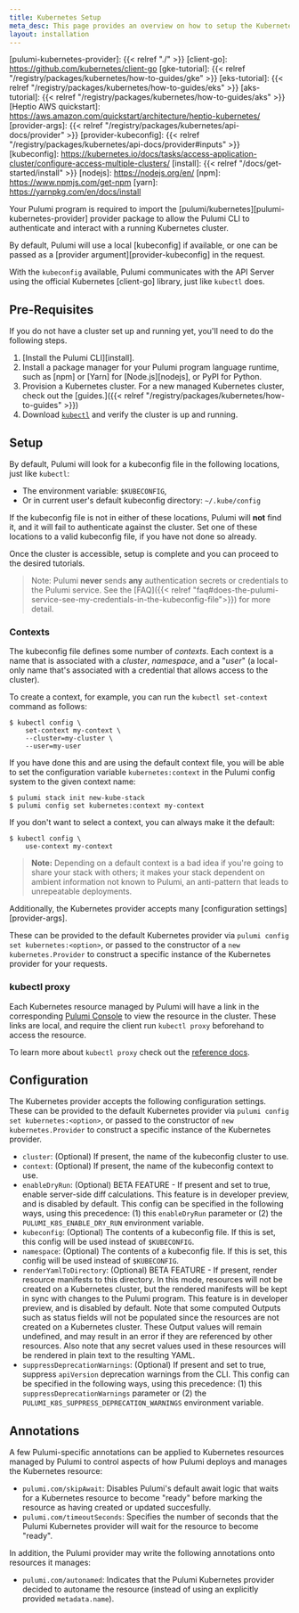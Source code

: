 ```yaml
---
title: Kubernetes Setup
meta_desc: This page provides an overview on how to setup the Kubernetes Provider for Pulumi.
layout: installation
---
```


<!-- markdownlint-disable url -->
[pulumi-kubernetes-provider]: {{< relref "./" >}}
[client-go]: https://github.com/kubernetes/client-go
[gke-tutorial]: {{< relref "/registry/packages/kubernetes/how-to-guides/gke" >}}
[eks-tutorial]: {{< relref "/registry/packages/kubernetes/how-to-guides/eks" >}}
[aks-tutorial]: {{< relref "/registry/packages/kubernetes/how-to-guides/aks" >}}
[Heptio AWS quickstart]: https://aws.amazon.com/quickstart/architecture/heptio-kubernetes/
[provider-args]: {{< relref "/registry/packages/kubernetes/api-docs/provider" >}}
[provider-kubeconfig]: {{< relref "/registry/packages/kubernetes/api-docs/provider#inputs" >}}
[kubeconfig]: https://kubernetes.io/docs/tasks/access-application-cluster/configure-access-multiple-clusters/
[install]: {{< relref "/docs/get-started/install" >}}
[nodejs]: https://nodejs.org/en/
[npm]: https://www.npmjs.com/get-npm
[yarn]: https://yarnpkg.com/en/docs/install
<!-- markdownlint-enable url -->

Your Pulumi program is required to import the [pulumi/kubernetes][pulumi-kubernetes-provider] provider package to allow the Pulumi CLI to authenticate and interact with a running Kubernetes cluster.

By default, Pulumi will use a local [kubeconfig] if available, or one can be passed as a [provider argument][provider-kubeconfig] in the request.

With the `kubeconfig` available, Pulumi communicates with the API Server using the official Kubernetes [client-go] library, just like `kubectl` does.

## Pre-Requisites

If you do not have a cluster set up and running yet, you'll need to do the
following steps.

1. [Install the Pulumi CLI][install].
1. Install a package manager for your Pulumi program language runtime, such as [npm] or [Yarn] for [Node.js][nodejs], or PyPI for Python.
1. Provision a Kubernetes cluster. For a new managed Kubernetes cluster, check out the [guides.]({{< relref "/registry/packages/kubernetes/how-to-guides" >}})
1. Download [`kubectl`](https://kubernetes.io/docs/tasks/tools/install-kubectl/) and verify the cluster is up and running.

## Setup

By default, Pulumi will look for a kubeconfig file in the following locations,
just like `kubectl`:

* The environment variable: `$KUBECONFIG`,
* Or in current user's default kubeconfig directory: `~/.kube/config`

If the kubeconfig file is not in either of these locations, Pulumi will **not** find it, and it will
fail to authenticate against the cluster. Set one of these locations to a valid kubeconfig file, if you have not done so
already.

Once the cluster is accessible, setup is complete and you can proceed to the
desired tutorials.

> Note: Pulumi **never** sends **any** authentication secrets or credentials to the Pulumi service. See the [FAQ]({{< relref "faq#does-the-pulumi-service-see-my-credentials-in-the-kubeconfig-file">}}) for more detail.

### Contexts

The kubeconfig file defines some number of _contexts_. Each context is a name that is associated
with a _cluster_, _namespace_, and a "_user_" (a local-only name that's associated with a credential
that allows access to the cluster).

To create a context, for example, you can run the `kubectl set-context` command as follows:

```shell
$ kubectl config \
    set-context my-context \
    --cluster=my-cluster \
    --user=my-user
```

If you have done this and are using the default context file, you will be able to set the
configuration variable `kubernetes:context` in the Pulumi config system to the given context name:

```shell
$ pulumi stack init new-kube-stack
$ pulumi config set kubernetes:context my-context
```

If you don't want to select a context, you can always make it the default:

```shell
$ kubectl config \
    use-context my-context
```

> **Note:** Depending on a default context is a bad idea if you're going to share your stack with
> others; it makes your stack dependent on ambient information not known to Pulumi, an anti-pattern
> that leads to unrepeatable deployments.

Additionally, the Kubernetes provider accepts many [configuration settings][provider-args].

These can be provided to the default Kubernetes provider via `pulumi config set kubernetes:<option>`, or passed
to the constructor of a `new kubernetes.Provider` to construct a specific instance of the Kubernetes provider for your requests.

### kubectl proxy

Each Kubernetes resource managed by Pulumi will have a link in the corresponding [Pulumi Console](https://app.pulumi.com")
to view the resource in the cluster. These links are local, and require the client run `kubectl proxy` beforehand to access the resource.

To learn more about `kubectl proxy` check out the [reference docs](https://kubernetes.io/docs/concepts/cluster-administration/proxies/).

## Configuration

The Kubernetes provider accepts the following configuration settings.  These can be provided to the default Kubernetes provider via `pulumi config set kubernetes:<option>`, or passed to the constructor of `new kubernetes.Provider` to construct a specific instance of the Kubernetes provider.

- `cluster`: (Optional) If present, the name of the kubeconfig cluster to use.
- `context`: (Optional) If present, the name of the kubeconfig context to use.
- `enableDryRun`: (Optional) BETA FEATURE - If present and set to true, enable server-side diff calculations. This feature is in developer preview, and is disabled by default. This config can be specified in the following ways, using this precedence: (1) this `enableDryRun` parameter or (2) the `PULUMI_K8S_ENABLE_DRY_RUN` environment variable.
- `kubeconfig`: (Optional) The contents of a kubeconfig file. If this is set, this config will be used instead of `$KUBECONFIG`.
- `namespace`: (Optional) The contents of a kubeconfig file. If this is set, this config will be used instead of `$KUBECONFIG`.
- `renderYamlToDirectory`: (Optional) BETA FEATURE - If present, render resource manifests to this directory. In this mode, resources will not be created on a Kubernetes cluster, but the rendered manifests will be kept in sync with changes to the Pulumi program. This feature is in developer preview, and is disabled by default. Note that some computed Outputs such as status fields will not be populated since the resources are not created on a Kubernetes cluster. These Output values will remain undefined,
and may result in an error if they are referenced by other resources. Also note that any secret values
used in these resources will be rendered in plain text to the resulting YAML.
- `suppressDeprecationWarnings`: (Optional) If present and set to true, suppress `apiVersion` deprecation warnings from the CLI. This config can be specified in the following ways, using this precedence: (1) this `suppressDeprecationWarnings` parameter or (2) the `PULUMI_K8S_SUPPRESS_DEPRECATION_WARNINGS` environment variable.

## Annotations

A few Pulumi-specific annotations can be applied to Kubernetes resources managed by Pulumi to control aspects of how Pulumi deploys and manages the Kubernetes resource:

- `pulumi.com/skipAwait`: Disables Pulumi's default await logic that waits for a Kubernetes resource to become "ready" before marking the resource as having created or updated succesfully.
- `pulumi.com/timeoutSeconds`: Specifies the number of seconds that the Pulumi Kubernetes provider will wait for the resource to become "ready".

In addition, the Pulumi provider may write the following annotations onto resources it manages:

- `pulumi.com/autonamed`: Indicates that the Pulumi Kubernetes provider decided to autoname the resource (instead of using an explicitly provided `metadata.name`).
